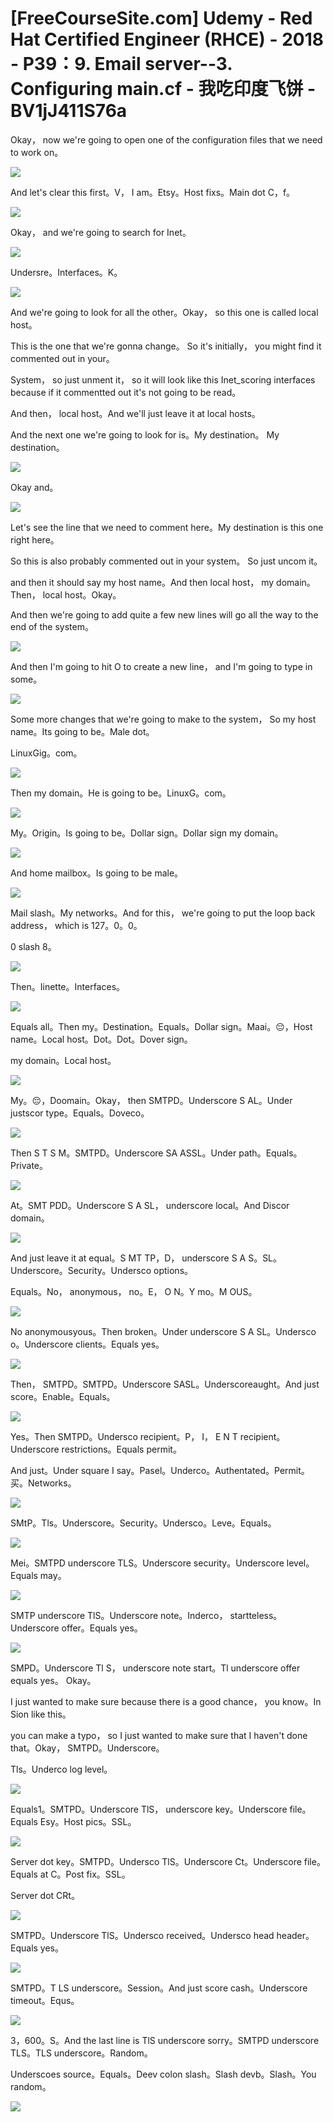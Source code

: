 # [FreeCourseSite.com] Udemy - Red Hat Certified Engineer (RHCE) - 2018 - P39：9. Email server--3. Configuring main.cf - 我吃印度飞饼 - BV1jJ411S76a

Okay， now we're going to open one of the configuration files that we need to work on。



![](img/cf1668a694192f5fb736b37b11f82d20_1.png)

And let's clear this first。V， I am。Etsy。Host fixs。Main dot C，f。



![](img/cf1668a694192f5fb736b37b11f82d20_3.png)

Okay， and we're going to search for Inet。

![](img/cf1668a694192f5fb736b37b11f82d20_5.png)

Undersre。Interfaces。K。

![](img/cf1668a694192f5fb736b37b11f82d20_7.png)

And we're going to look for all the other。Okay， so this one is called local host。

 This is the one that we're gonna change。 So it's initially， you might find it commented out in your。

System， so just unment it， so it will look like this Inet_scoring interfaces because if it commentted out it's not going to be read。

And then， local host。And we'll just leave it at local hosts。

And the next one we're going to look for is。My destination。 My destination。



![](img/cf1668a694192f5fb736b37b11f82d20_9.png)

Okay and。

![](img/cf1668a694192f5fb736b37b11f82d20_11.png)

Let's see the line that we need to comment here。My destination is this one right here。

 So this is also probably commented out in your system。 So just uncom it。

 and then it should say my host name。And then local host， my domain。Then， local host。Okay。

And then we're going to add quite a few new lines will go all the way to the end of the system。



![](img/cf1668a694192f5fb736b37b11f82d20_13.png)

And then I'm going to hit O to create a new line， and I'm going to type in some。



![](img/cf1668a694192f5fb736b37b11f82d20_15.png)

Some more changes that we're going to make to the system， So my host name。Its going to be。Male dot。

LinuxGig。com。

![](img/cf1668a694192f5fb736b37b11f82d20_17.png)

Then my domain。He is going to be。LinuxG。com。

![](img/cf1668a694192f5fb736b37b11f82d20_19.png)

My。Origin。Is going to be。Dollar sign。Dollar sign my domain。



![](img/cf1668a694192f5fb736b37b11f82d20_21.png)

And home mailbox。Is going to be male。

![](img/cf1668a694192f5fb736b37b11f82d20_23.png)

Mail slash。My networks。And for this， we're going to put the loop back address， which is 127。0。0。

0 slash 8。

![](img/cf1668a694192f5fb736b37b11f82d20_25.png)

Then。Iinette。Interfaces。

![](img/cf1668a694192f5fb736b37b11f82d20_27.png)

Equals all。Then my。Destination。Equals。Dollar sign。Maai。😔，Host name。Local host。Dot。Dot。Dover sign。

 my domain。Local host。

![](img/cf1668a694192f5fb736b37b11f82d20_29.png)

My。😔，Doomain。Okay， then SMTPD。Underscore S AL。Under justscor type。Equals。Doveco。



![](img/cf1668a694192f5fb736b37b11f82d20_31.png)

Then S T S M。SMTPD。Underscore SA ASSL。Under path。Equals。Private。



![](img/cf1668a694192f5fb736b37b11f82d20_33.png)

At。SMT PDD。Underscore S A SL， underscore local。And Discor domain。



![](img/cf1668a694192f5fb736b37b11f82d20_35.png)

And just leave it at equal。S MT TP，D， underscore S A S。SL。Underscore。Security。Undersco options。

Equals。No， anonymous， no。E， O N。Y mo。M OUS。

![](img/cf1668a694192f5fb736b37b11f82d20_37.png)

No anonymousyous。Then broken。Under underscore S A SL。Undersco o。Underscore clients。Equals yes。



![](img/cf1668a694192f5fb736b37b11f82d20_39.png)

Then， SMTPD。SMTPD。Underscore SASL。Underscoreaught。And just score。Enable。Equals。



![](img/cf1668a694192f5fb736b37b11f82d20_41.png)

Yes。Then SMTPD。Undersco recipient。P， I， E N T recipient。Underscore restrictions。Equals permit。

And just。Under square I say。Pasel。Underco。Authentated。Permit。买。Networks。



![](img/cf1668a694192f5fb736b37b11f82d20_43.png)

SMtP。Tls。Underscore。Security。Undersco。Leve。Equals。

![](img/cf1668a694192f5fb736b37b11f82d20_45.png)

Mei。SMTPD underscore TLS。Underscore security。Underscore level。Equals may。



![](img/cf1668a694192f5fb736b37b11f82d20_47.png)

SMTP underscore TlS。Underscore note。Inderco， startteless。Underscore offer。Equals yes。



![](img/cf1668a694192f5fb736b37b11f82d20_49.png)

SMPD。Underscore Tl S， underscore note start。Tl underscore offer equals yes。 Okay。

 I just wanted to make sure because there is a good chance， you know。In Sion like this。

 you can make a typo， so I just wanted to make sure that I haven't done that。Okay， SMTPD。Underscore。

Tls。Underco log level。

![](img/cf1668a694192f5fb736b37b11f82d20_51.png)

Equals1。SMTPD。Underscore TlS， underscore key。Underscore file。Equals Esy。Host pics。SSL。



![](img/cf1668a694192f5fb736b37b11f82d20_53.png)

Server dot key。SMTPD。Undersco TlS。Underscore Ct。Underscore file。Equals at C。Post fix。SSL。

Server dot CRt。

![](img/cf1668a694192f5fb736b37b11f82d20_55.png)

SMTPD。Underscore TlS。Undersco received。Undersco head header。Equals yes。



![](img/cf1668a694192f5fb736b37b11f82d20_57.png)

SMTPD。T LS underscore。Session。And just score cash。Underscore timeout。Equs。



![](img/cf1668a694192f5fb736b37b11f82d20_59.png)

3，600。S。And the last line is TlS underscore sorry。SMTPD underscore TLS。TLS underscore。Random。

Underscoes source。Equals。Deev colon slash。Slash devb。Slash。You random。



![](img/cf1668a694192f5fb736b37b11f82d20_61.png)